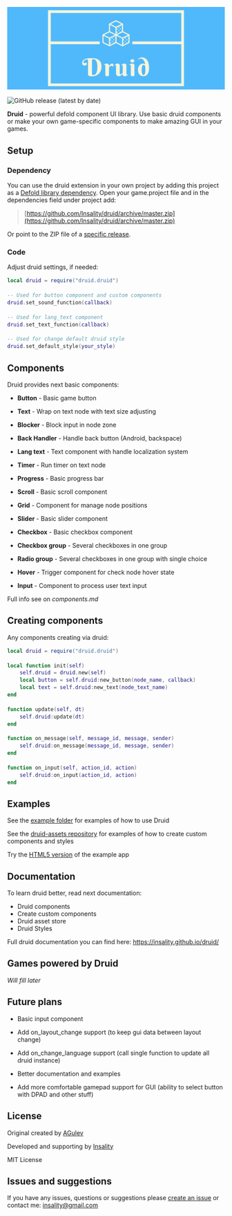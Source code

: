 [![](media/druid_logo.png)](https://insality.github.io/druid/)

![GitHub release (latest by date)](https://img.shields.io/github/v/release/insality/druid)

**Druid** - powerful defold component UI library. Use basic druid components or make your own game-specific components to make amazing GUI in your games.


## Setup

### Dependency

You can use the druid extension in your own project by adding this project as a  [Defold library dependency](https://www.defold.com/manuals/libraries/). Open your game.project file and in the dependencies field under project add:

> [https://github.com/Insality/druid/archive/master.zip](https://github.com/Insality/druid/archive/master.zip)

Or point to the ZIP file of a  [specific release](https://github.com/Insality/druid/releases).


### Code

Adjust druid settings, if needed:
```lua
local druid = require("druid.druid")

-- Used for button component and custom components
druid.set_sound_function(callback)

-- Used for lang_text component
druid.set_text_function(callback)

-- Used for change default druid style
druid.set_default_style(your_style)
```


## Components

Druid provides next basic components:
- **Button** - Basic game button

- **Text** - Wrap on text node with text size adjusting

- **Blocker** - Block input in node zone

- **Back Handler** - Handle back button (Android, backspace)

- **Lang text** - Text component with handle localization system

- **Timer** - Run timer on text node

- **Progress** - Basic progress bar

- **Scroll** - Basic scroll component

- **Grid** - Component for manage node positions

- **Slider** - Basic slider component

- **Checkbox** - Basic checkbox component

- **Checkbox group** - Several checkboxes in one group

- **Radio group** - Several checkboxes in one group with single choice

- **Hover** - Trigger component for check node hover state

- **Input** - Component to process user text input

Full info see on _components.md_


## Creating components

Any components creating via druid:
```lua
local druid = require("druid.druid")

local function init(self)
	self.druid = druid.new(self)
	local button = self.druid:new_button(node_name, callback)
	local text = self.druid:new_text(node_text_name)
end

function update(self, dt)
	self.druid:update(dt)
end

function on_message(self, message_id, message, sender)
	self.druid:on_message(message_id, message, sender)
end

function on_input(self, action_id, action)
	self.druid:on_input(action_id, action)
end
```


## Examples

See the [example folder](https://github.com/insality/druid/tree/develop/example/kenney) for examples of how to use Druid

See the [druid-assets repository](https://github.com/insality/druid-assets) for examples of how to create custom components and styles

Try the [HTML5 version](https://insality.github.io/druid/druid/) of the example app


## Documentation

To learn druid better, read next documentation:
- Druid components
- Create custom components
- Druid asset store
- Druid Styles

Full druid documentation you can find here:
https://insality.github.io/druid/


## Games powered by Druid

_Will fill later_


## Future plans

- Basic input component

- Add on_layout_change support (to keep gui data between layout change)

- Add on_change_language support (call single function to update all druid instance)

- Better documentation and examples

- Add more comfortable gamepad support for GUI (ability to select button with DPAD and other stuff)


## License

Original created by [AGulev](https://github.com/AGulev)

Developed and supporting by [Insality](https://github.com/Insality)

MIT License


## Issues and suggestions

If you have any issues, questions or suggestions please  [create an issue](https://github.com/Insality/druid/issues)  or contact me:  [insality@gmail.com](mailto:insality@gmail.com)
